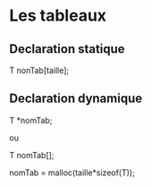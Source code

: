 # Les tableaux

## Declaration statique

T nonTab[taille];

## Declaration dynamique

T *nomTab;

ou

T nomTab[];

nomTab = malloc(taille*sizeof(T));